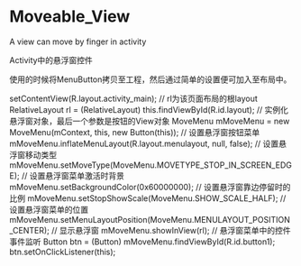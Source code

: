# Moveable_View
A view can move by finger in activity

Activity中的悬浮窗控件

使用的时候将MenuButton拷贝至工程，然后通过简单的设置便可加入至布局中。

setContentView(R.layout.activity_main);
        // rl为该页面布局的根layout
        RelativeLayout rl = (RelativeLayout) this.findViewById(R.id.layout);
        // 实例化悬浮窗对象，最后一个参数是按钮的View对象
        MoveMenu mMoveMenu = new MoveMenu(mContext, this, new Button(this));
        // 设置悬浮窗按钮菜单
        mMoveMenu.inflateMenuLayout(R.layout.menulayout, null, false);
        // 设置悬浮窗移动类型
        mMoveMenu.setMoveType(MoveMenu.MOVETYPE_STOP_IN_SCREEN_EDGE);
        // 设置悬浮窗菜单激活时背景
        mMoveMenu.setBackgroundColor(0x60000000);
        // 设置悬浮窗靠边停留时的比例
        mMoveMenu.setStopShowScale(MoveMenu.SHOW_SCALE_HALF);
        // 设置悬浮窗菜单的位置
        mMoveMenu.setMenuLayoutPosition(MoveMenu.MENULAYOUT_POSITION_CENTER);
        // 显示悬浮窗
        mMoveMenu.showInView(rl);
        // 悬浮窗菜单中的控件事件监听
        Button btn = (Button) mMoveMenu.findViewById(R.id.button1);
        btn.setOnClickListener(this);
